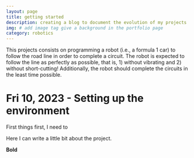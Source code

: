 ```yaml
---
layout: page
title: getting started
description: creating a blog to document the evolution of my projects
img: # add image tag give a background in the portfolio page
category: robotics
---
```


This projects consists on programming a robot (i.e., a formula 1 car) to follow the road line in order to complete a circuit. The robot is expected to follow the line as perfectly as possible, that is, 1) without vibrating and 2) without short-cutting! Additionally, the robot should complete the circuits in the least time possible.


# Fri 10, 2023 - Setting up the environment

First things first, I need to 

Here I can write a little bit about the project.

**Bold**
